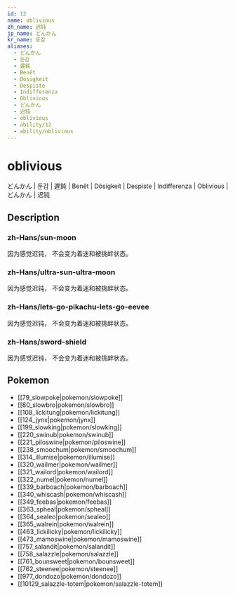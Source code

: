 ```yaml
---
id: 12
name: oblivious
zh_name: 迟钝
jp_name: どんかん
kr_name: 둔감
aliases:
  - どんかん
  - 둔감
  - 遲鈍
  - Benêt
  - Dösigkeit
  - Despiste
  - Indifferenza
  - Oblivious
  - どんかん
  - 迟钝
  - oblivious
  - ability/12
  - ability/oblivious
---
```

# oblivious

どんかん | 둔감 | 遲鈍 | Benêt | Dösigkeit | Despiste | Indifferenza | Oblivious | どんかん | 迟钝

## Description

### zh-Hans/sun-moon

因为感觉迟钝，
不会变为着迷和被挑衅状态。

### zh-Hans/ultra-sun-ultra-moon

因为感觉迟钝，
不会变为着迷和被挑衅状态。

### zh-Hans/lets-go-pikachu-lets-go-eevee

因为感觉迟钝，
不会变为着迷和被挑衅状态。

### zh-Hans/sword-shield

因为感觉迟钝，
不会变为着迷和被挑衅状态。

## Pokemon

- [[79_slowpoke|pokemon/slowpoke]]
- [[80_slowbro|pokemon/slowbro]]
- [[108_lickitung|pokemon/lickitung]]
- [[124_jynx|pokemon/jynx]]
- [[199_slowking|pokemon/slowking]]
- [[220_swinub|pokemon/swinub]]
- [[221_piloswine|pokemon/piloswine]]
- [[238_smoochum|pokemon/smoochum]]
- [[314_illumise|pokemon/illumise]]
- [[320_wailmer|pokemon/wailmer]]
- [[321_wailord|pokemon/wailord]]
- [[322_numel|pokemon/numel]]
- [[339_barboach|pokemon/barboach]]
- [[340_whiscash|pokemon/whiscash]]
- [[349_feebas|pokemon/feebas]]
- [[363_spheal|pokemon/spheal]]
- [[364_sealeo|pokemon/sealeo]]
- [[365_walrein|pokemon/walrein]]
- [[463_lickilicky|pokemon/lickilicky]]
- [[473_mamoswine|pokemon/mamoswine]]
- [[757_salandit|pokemon/salandit]]
- [[758_salazzle|pokemon/salazzle]]
- [[761_bounsweet|pokemon/bounsweet]]
- [[762_steenee|pokemon/steenee]]
- [[977_dondozo|pokemon/dondozo]]
- [[10129_salazzle-totem|pokemon/salazzle-totem]]

